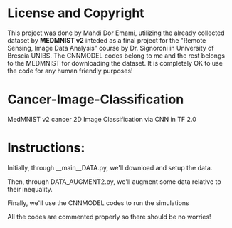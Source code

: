 # License and Copyright
This project was done by Mahdi Dor Emami, utilizing the already collected dataset by **MEDMNIST v2** inteded as a final project for the "Remote Sensing, Image Data Analysis" course by Dr. Signoroni in University of Brescia UNIBS. The CNNMODEL codes belong to me and the rest belongs to the MEDMNIST for downloading the dataset. It is completely OK to use the code for any human friendly purposes!

# Cancer-Image-Classification
MedMNIST v2 cancer 2D Image Classification via CNN in TF 2.0


# Instructions:
Initially, through __main__DATA.py, we'll download and setup the data.

Then, through DATA_AUGMENT2.py, we'll augment some data relative to their inequality.

Finally, we'll use the CNNMODEL codes to run the simulations

All the codes are commented properly so there should be no worries!

